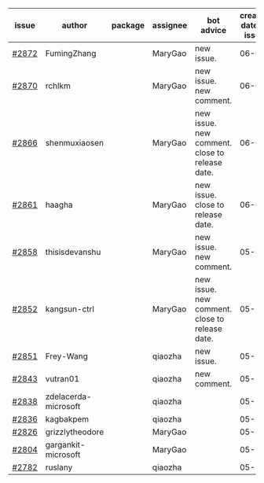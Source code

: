 | issue | author | package | assignee | bot advice | created date of issue | target release date | date from target |
| ------ | ------ | ------ | ------ | ------ | ------ | ------ | :-----: |
| [#2872](https://github.com/Azure/sdk-release-request/issues/2872) | FumingZhang |  | MaryGao | new issue. | 06-02 | 06-08 |  |
| [#2870](https://github.com/Azure/sdk-release-request/issues/2870) | rchlkm |  | MaryGao | new issue. new comment. | 06-01 | 06-08 |  |
| [#2866](https://github.com/Azure/sdk-release-request/issues/2866) | shenmuxiaosen |  | MaryGao | new issue. new comment. close to release date.  | 06-01 | 06-03 | 0 |
| [#2861](https://github.com/Azure/sdk-release-request/issues/2861) | haagha |  | MaryGao | new issue. close to release date.  | 06-01 | 06-03 | 0 |
| [#2858](https://github.com/Azure/sdk-release-request/issues/2858) | thisisdevanshu |  | MaryGao | new issue. new comment. | 05-31 | 06-14 |  |
| [#2852](https://github.com/Azure/sdk-release-request/issues/2852) | kangsun-ctrl |  | MaryGao | new issue. new comment. close to release date.  | 05-31 | 06-02 | 0 |
| [#2851](https://github.com/Azure/sdk-release-request/issues/2851) | Frey-Wang |  | qiaozha | new issue. | 05-27 | 06-06 |  |
| [#2843](https://github.com/Azure/sdk-release-request/issues/2843) | vutran01 |  | qiaozha | new comment. | 05-26 | 06-09 |  |
| [#2838](https://github.com/Azure/sdk-release-request/issues/2838) | zdelacerda-microsoft |  | qiaozha |  | 05-25 | 06-08 |  |
| [#2836](https://github.com/Azure/sdk-release-request/issues/2836) | kagbakpem |  | qiaozha |  | 05-23 | 05-25 |  |
| [#2826](https://github.com/Azure/sdk-release-request/issues/2826) | grizzlytheodore |  | MaryGao |  | 05-19 | 05-24 |  |
| [#2804](https://github.com/Azure/sdk-release-request/issues/2804) | gargankit-microsoft |  | MaryGao |  | 05-16 | 06-15 |  |
| [#2782](https://github.com/Azure/sdk-release-request/issues/2782) | ruslany |  | qiaozha |  | 05-12 | 05-24 |  |
